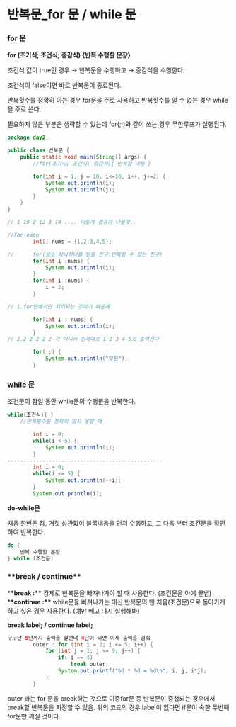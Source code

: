 # 반복문\_for 문 / while 문

### for 문

**for (초기식; 조건식; 증감식) {반복 수행할 문장}**

조건식 값이 true인 경우 → 반복문을 수행하고 → 증감식을 수행한다.

조건식이 false이면 바로 반복문이 종료된다.

반복횟수를 정확히 아는 경우 for문을 주로 사용하고 반복횟수를 알 수 없는 경우 while을 주로 쓴다.

필요하지 않은 부분은 생략할 수 있는데 for(;;)와 같이 쓰는 경우 무한루프가 실행된다.

```java
package day2;

public class 반복문 {
	public static void main(String[] args) {
		//for(초기식; 조건식; 증감식){ 반복할 내용 }

		for(int i = 1, j = 10; i<=10; i++, j+=2) {
			System.out.println(i);
			System.out.println(j);
		}
	}
}

// 1 10 2 12 3 14 .... 이렇게 결과가 나올것..
```

```java
//for-each
		int[] nums = {1,2,3,4,5};

//		for(요소 하나하나를 받을 친구:반복할 수 있는 친구)
		for(int i :nums) {
			System.out.println(i);
		}
		for(int i :nums) {
			i = 2;
		}

// 1.for안에서만 처리되는 것이기 때문에

		for(int i : nums) {
			System.out.println(i);
		}
// 2.2 2 2 2 2 가 아니라 원래대로 1 2 3 4 5로 출력된다

		for(;;) {
			System.out.println("무한");
		}
```

### while 문

조건문이 참일 동안 while문의 수행문을 반복한다.

```java
while(조건식){ }
	//반복횟수를 정확히 알지 못할 때

		int i = 0;
		while(i < 5) {
			System.out.println(i);
		}
-------------------------------------------------
		int i = 0;
		while(i <= 5) {
			System.out.println(++i);
		}
		System.out.println(i);
```

**do-while문**

처음 한번은 참, 거짓 상관없이 블록내용을 먼저 수행하고, 그 다음 부터 조건문을 확인하여 반복한다.

```java
do {
	반복 수행할 문장
} while (조건문)
```

### \***\*break / continue\*\***

\***\*break :\*\*** 강제로 반복문을 빠져나가야 할 때 사용한다. (조건문을 아예 끝냄) \***\*continue :\*\*** while문을 빠져나가는 대신 반복문의 맨 처음(조건문)으로 돌아가게 하고 싶은 경우 사용한다. (얘만 빼고 다시 실행해봐)

**break label; / continue label;**

```java
구구단 5단까지 출력을 할껀데 4단이 되면 이제 출력을 멈춰
		outer : for (int i = 2; i <= 5; i++) {
			for (int j = 1; j <= 9; j++) {
				if( i == 4)
					break outer;
				System.out.printf("%d * %d = %d\n", i, j, i*j);
			}
		}
```

outer 라는 for 문을 break하는 것으로 이중for문 등 반복문이 중첩되는 경우에서 break할 반복문을 지정할 수 있음. 위의 코드의 경우 label이 없다면 if문이 속한 두번째 for문만 깨질 것이다.
